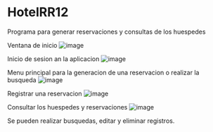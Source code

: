 # HotelRR12
Programa para generar reservaciones y consultas de los huespedes

Ventana de inicio
![image](https://github.com/VicRR12/HotelRR12/assets/134132432/00328222-5cd7-43dd-912a-098fffaab9ed)

Inicio de sesion an la aplicacion
![image](https://github.com/VicRR12/HotelRR12/assets/134132432/3b9618e4-6295-4c55-a055-53abe7125af5)

Menu principal para la generacion de una reservacion o realizar la busqueda
![image](https://github.com/VicRR12/HotelRR12/assets/134132432/3dcc9de7-76e8-43a6-8714-667ee6ff086d)

Registrar una reservacion
![image](https://github.com/VicRR12/HotelRR12/assets/134132432/2fe86ab8-3242-4b2f-b6ed-5a0baf2abb69)

Consultar los huespedes y reservaciones
![image](https://github.com/VicRR12/HotelRR12/assets/134132432/15acdd3a-75d7-41dd-96c6-4989ea5ee8bb)

Se pueden realizar busquedas, editar y eliminar registros.


